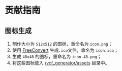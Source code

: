 # 贡献指南

## 图标生成

1. 制作大小为 `512x512` 的图标，重命名为 `icon.png`；
2. 使用 [FreeConvert](https://www.freeconvert.com/zh/ico-converter) 生成`.ico`文件，命名为 `icon.ico`；
3. 生成 `48x48` 的图标，重命名为 `icon-48.png`；
4. 将这些图标放入 [/vcf_generator/assets](/vcf_generator/assets) 目录中。